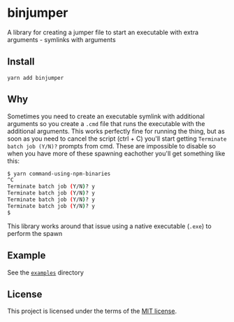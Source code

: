 # binjumper

A library for creating a jumper file to start an executable with extra arguments - symlinks with arguments

## Install

```
yarn add binjumper
```

## Why

Sometimes you need to create an executable symlink with additional arguments so you create a `.cmd` file that runs the executable with the additional arguments. This works perfectly fine for running the thing, but as soon as you need to cancel the script (ctrl + C) you'll start getting `Terminate batch job (Y/N)?` prompts from cmd. These are impossible to disable so when you have more of these spawning eachother you'll get something like this:

```sh
$ yarn command-using-npm-binaries
^C
Terminate batch job (Y/N)? y
Terminate batch job (Y/N)? y
Terminate batch job (Y/N)? y
Terminate batch job (Y/N)? y
$
```

This library works around that issue using a native executable (`.exe`) to perform the spawn

## Example

See the [`examples`](/examples) directory

## License

This project is licensed under the terms of the [MIT license](/LICENSE).
